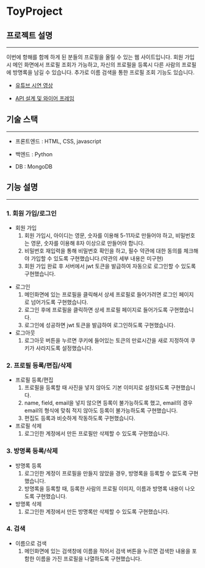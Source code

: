 # ToyProject
## 프로젝트 설명
---
이번에 항해를 함께 하게 된 분들의 프로필을 올릴 수 있는 웹 사이트입니다. 회원 가입시 메인 화면에서  프로필 조회가 가능하고, 자신의 프로필을 등록시 다른 사람의 프로필에 방명록을 남길 수 있습니다. 추가로 이름 검색을 통한 프로필 조회 기능도 있습니다.

- [유튜브 시연 영상](https://www.youtube.com/watch?v=Rij7n7SrLtM)

- [API 설계 및 와이어 프레임](https://regular-toothbrush-ae8.notion.site/a3b7a43d3913451e8ec8b6e38514f831?v=8da1cdde95b04b548f7e9515ce223fb1)

## 기술 스택
---
- 프론트엔드 : HTML, CSS, javascript

- 백엔드 : Python

- DB : MongoDB

## 기능 설명
---
### 1. 회원 가입/로그인
  * 회원 가입
    1. 회원 가입시, 아이디는 영문, 숫자를 이용해 5-11자로 만들어야 하고, 비밀번호는 영문, 숫자를 이용해 8자 이상으로 만들어야 합니다.
    2. 비밀번호 재입력을 통해 비밀번호 확인을 하고, 필수 약관에 대한 동의를 체크해야 가입할 수 있도록 구현했습니다.(약관의 세부 내용은 미구현)
    3. 회원 가입 완료 후 서버에서 jwt 토큰을 발급하여 자동으로 로그인할 수 있도록 구현했습니다.
  - 로그인
    1. 메인화면에 있는 프로필을 클릭해서 상세 프로필로 들어가려면 로그인 페이지로 넘어가도록 구현했습니다.
    2. 로그인 후에 프로필을 클릭하면 상세 프로필 페이지로 들어가도록 구현했습니다.
    3. 로그인에 성공하면 jwt 토큰을 발급하여 로그인하도록 구현했습니다.
  - 로그아웃
    1. 로그아웃 버튼을 누르면 쿠키에 들어있는 토큰의 만료시간을 새로 지정하여 쿠키가 사라지도록 설정했습니다.
### 2. 프로필 등록/편집/삭제
  - 프로필 등록/편집
    1. 프로필을 등록할 때 사진을 넣지 않아도 기본 이미지로 설정되도록 구현했습니다.
    2. name, field, email을 넣지 않으면 등록이 불가능하도록 했고, email의 경우 email의 형식에 맞춰 적지 않아도 등록이 불가능하도록 구현했습니다.
    3. 편집도 등록과 비슷하게 작동하도록 구현했습니다.
  - 프로필 삭제
    1. 로그인한 계정에서 만든 프로필만 삭제할 수 있도록 구현했습니다.
### 3. 방명록 등록/삭제
  - 방명록 등록
    1. 로그인한 계정이 프로필을 만들지 않았을 경우, 방명록을 등록할 수 없도록 구현했습니다.
    2. 방명록을 등록할 때, 등록한 사람의 프로필 이미지, 이름과 방명록 내용이 나오도록 구현했습니다.
  - 방명록 삭제
    1. 로그인한 계정에서 만든 방명록만 삭제할 수 있도록 구현했습니다.
### 4. 검색
  - 이름으로 검색
    1. 메인화면에 있는 검색창에 이름을 적어서 검색 버튼을 누르면 검색한 내용을 포함한 이름을 가진 프로필을 나열하도록 구현했습니다.


